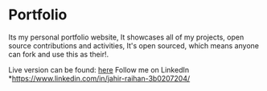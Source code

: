# Portfolio
Its my personal portfolio website, It showcases all of my projects, open source contributions and activities, It's open sourced, which means anyone can fork and use this as their!.

Live version can be found: [here](https://jahir-raihan.github.io/portfolio/)
Follow me on LinkedIn *https://www.linkedin.com/in/jahir-raihan-3b0207204/
